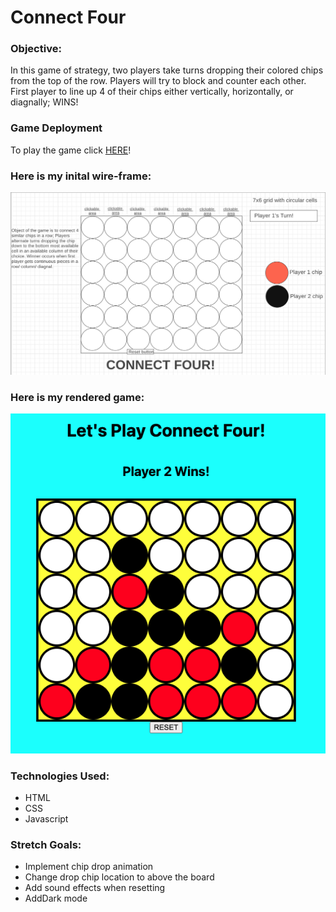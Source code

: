 # Connect Four

### Objective: 
In this game of strategy, two players take turns dropping their colored chips from the top of the row. Players will try to block and counter each other. First player to line up 4 of their chips either vertically, horizontally, or diagnally; WINS!

### Game Deployment  
To play the game click [HERE](https://dcharr16.github.io/connect-four-proj/)!

### Here is my inital wire-frame:  
![wire frame](imgs/wire%20frame%20for%20README.png)

### Here is my rendered game: 

![rendered game](imgs/C4%20for%20README.png)

### Technologies Used:
- HTML
- CSS
- Javascript  


### Stretch Goals:  

- Implement chip drop animation
- Change drop chip location to above the board
- Add sound effects when resetting
- AddDark mode